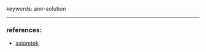keywords: amr-solution

---
### references:
* [axiomtek](https://www.axiomtek.com/Default.aspx?MenuId=Solutions&FunctionId=SolutionView&ItemId=2439&Title=Autonomous%20Mobile%20Robot%20Solution)


